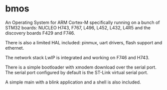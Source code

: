 # bmos
An Operating System for ARM Cortex-M specifically running on a bunch of STM32 boards:
NUCLEO H743, F767, L496, L452, L432, L4R5 and the discovery boards F429 and F746.

There is also a limited HAL included: pinmux, uart drivers, flash support and ethernet.

The network stack LwIP is integrated and working on F746 and H743.

There is a simple bootloader with xmodem download over the serial port. The serial port
configured by default is the ST-Link virtual serial port.

A simple main with a blink application and a shell is also included.
